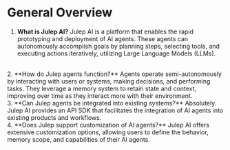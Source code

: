 # General Overview

1. **What is Julep AI?**
   Julep AI is a platform that enables the rapid prototyping and deployment of AI agents. These agents can autonomously accomplish goals by planning steps, selecting tools, and executing actions iteratively, utilizing Large Language Models (LLMs).
<br />
2. **How do Julep agents function?**
   Agents operate semi-autonomously by interacting with users or systems, making decisions, and performing tasks. They leverage a memory system to retain state and context, improving over time as they interact more with their environment.
<br />
3. **Can Julep agents be integrated into existing systems?**
   Absolutely. Julep AI provides an API SDK that facilitates the integration of AI agents into existing products and workflows.
<br />
4. **Does Julep support customization of AI agents?**
   Julep AI offers extensive customization options, allowing users to define the behavior, memory scope, and capabilities of their AI agents.
